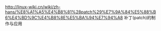 
http://linux-wiki.cn/wiki/zh-hans/%E8%A1%A5%E4%B8%81%28patch%29%E7%9A%84%E5%88%B6%E4%BD%9C%E4%B8%8E%E5%BA%94%E7%94%A8 补丁(patch)的制作与应用

